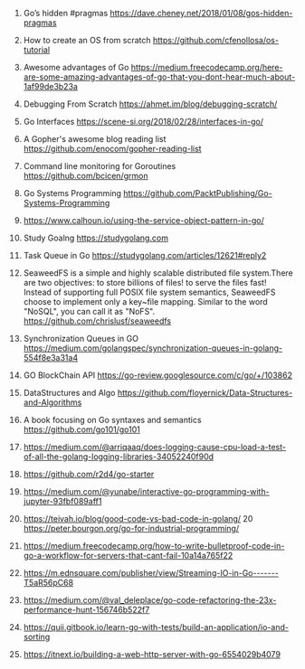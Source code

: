 1. Go’s hidden #pragmas 
   https://dave.cheney.net/2018/01/08/gos-hidden-pragmas   
2. How to create an OS from scratch
   https://github.com/cfenollosa/os-tutorial
3. Awesome advantages of Go
   https://medium.freecodecamp.org/here-are-some-amazing-advantages-of-go-that-you-dont-hear-much-about-1af99de3b23a
 4. Debugging From Scratch
   https://ahmet.im/blog/debugging-scratch/
 5. Go Interfaces
 https://scene-si.org/2018/02/28/interfaces-in-go/
 6. A Gopher's awesome blog reading  list
 https://github.com/enocom/gopher-reading-list
 7. Command line monitoring for Goroutines
 https://github.com/bcicen/grmon
 8. Go Systems Programming 
 https://github.com/PacktPublishing/Go-Systems-Programming
9. https://www.calhoun.io/using-the-service-object-pattern-in-go/
10. Study Goalng https://studygolang.com
11. Task Queue in Go 
   https://studygolang.com/articles/12621#reply2

11. SeaweedFS is a simple and highly scalable distributed file system.There are two objectives: to store billions of files! to serve the files fast! Instead of supporting full POSIX file system semantics, SeaweedFS choose to implement only a key~file mapping. Similar to the word "NoSQL", you can call it as "NoFS".
https://github.com/chrislusf/seaweedfs

12. Synchronization Queues in GO
https://medium.com/golangspec/synchronization-queues-in-golang-554f8e3a31a4

13. GO BlockChain API https://go-review.googlesource.com/c/go/+/103862

14. DataStructures and Algo https://github.com/floyernick/Data-Structures-and-Algorithms

15. A book focusing on Go syntaxes and semantics https://github.com/go101/go101
16. https://medium.com/@arriqaaq/does-logging-cause-cpu-load-a-test-of-all-the-golang-logging-libraries-34052240f90d
17. https://github.com/r2d4/go-starter
18. https://medium.com/@yunabe/interactive-go-programming-with-jupyter-93fbf089aff1
19. https://teivah.io/blog/good-code-vs-bad-code-in-golang/
20 https://peter.bourgon.org/go-for-industrial-programming/
21. https://medium.freecodecamp.org/how-to-write-bulletproof-code-in-go-a-workflow-for-servers-that-cant-fail-10a14a765f22
22. https://m.ednsquare.com/publisher/view/Streaming-IO-in-Go-------T5aR56pC68
23. https://medium.com/@val_deleplace/go-code-refactoring-the-23x-performance-hunt-156746b522f7
24. https://quii.gitbook.io/learn-go-with-tests/build-an-application/io-and-sorting
25. https://itnext.io/building-a-web-http-server-with-go-6554029b4079
